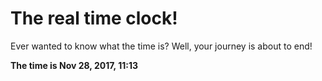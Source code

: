# The real time clock!

Ever wanted to know what the time is? Well, your journey is about to end!

**The time is Nov 28, 2017, 11:13**